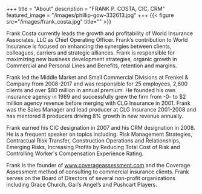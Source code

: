 +++
title = "About"
description = "FRANK P. COSTA, CIC, CRM"
featured_image = "/images/phillip-gow-332613.jpg"
+++
{{< figure src="/images/frank_costa.jpg" title="" >}}

Frank Costa currently leads the growth and profitability of World Insurance Associates, LLC as Chief Operating Officer. Frank’s contribution to World Insurance is focused on enhancing the synergies between clients, colleagues, carriers and strategic alliances.  Frank is responsible for maximizing new business development strategies, organic growth in Commercial and Personal Lines and Benefits, retention and margins.  

Frank led the Middle Market and Small Commercial Divisions at Frenkel & Company from 2008-2017 and was responsible for 25 employees, 2,600 clients and over $80 million in annual premium.  He founded his own insurance agency in 1989 and successfully grew the firm from -0- to $2 million agency revenue before merging with CLG Insurance in 2001.  Frank was the Sales Manager and lead producer at CLG Insurance 2001-2008 and has mentored 8 producers driving 8% growth in new revenue annually.

Frank earned his CIC designation in 2007 and his CRM designation in 2008. He is a frequent speaker on topics including: Risk Management Strategies, Contractual Risk Transfer, Construction Operations and Relationships, Emerging Risks, Increasing Profits by Reducing Total Cost of Risk and Controlling Worker's Compensation Experience Rating.  

Frank is the founder of www.coverageassessment.com and the Coverage Assessment method of consulting to commercial insurance clients. Frank serves on the Board of Directors of several non-profit organizations including Grace Church, Gail’s Angel’s and Pushcart Players.
